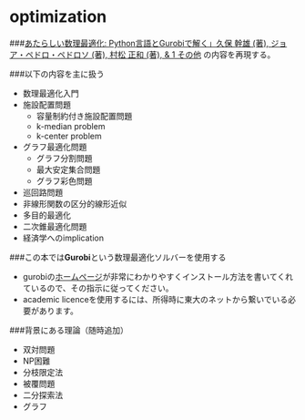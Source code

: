 # optimization

###[あたらしい数理最適化: Python言語とGurobiで解く」久保 幹雄  (著), ジョア・ペドロ・ペドロソ (著), 村松 正和 (著), & 1 その他](http://www.logopt.com/book/gurobi.htm "あたらしい数理最適化")
の内容を再現する。

###以下の内容を主に扱う
- 数理最適化入門
- 施設配置問題
    - 容量制約付き施設配置問題
    - k-median problem
    - k-center problem
- グラフ最適化問題
    - グラフ分割問題
    - 最大安定集合問題
    - グラフ彩色問題
- 巡回路問題
- 非線形関数の区分的線形近似
- 多目的最適化
- 二次錐最適化問題
- 経済学へのimplication

###この本では**Gurobi**という数理最適化ソルバーを使用する

- gurobiの[ホームページ](http://www.gurobi.com/ "ホームページ")が非常にわかりやすくインストール方法を書いてくれているので、その指示に従ってください。
- academic licenceを使用するには、所得時に東大のネットから繋いでいる必要があります。

###背景にある理論（随時追加）

- 双対問題
- NP困難
- 分枝限定法
- 被覆問題
- 二分探索法
- グラフ


